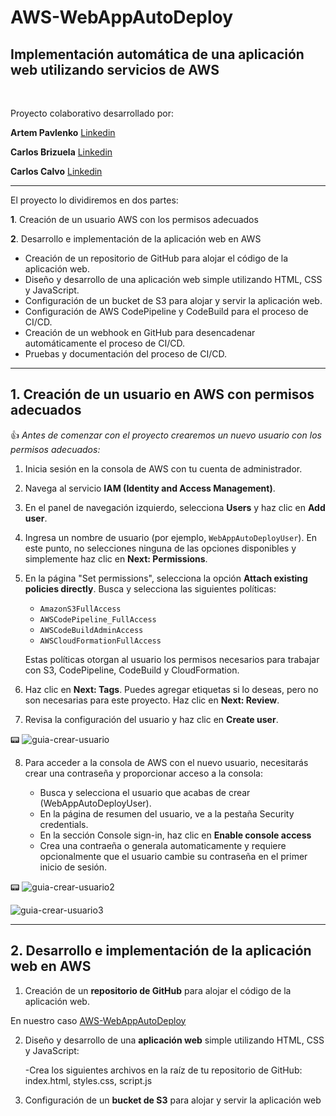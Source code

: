 # AWS-WebAppAutoDeploy
## Implementación automática de una aplicación web utilizando servicios de AWS

<br>

Proyecto colaborativo desarrollado por:

**Artem Pavlenko** [Linkedin](https://www.linkedin.com/in/srpavlenko/)

**Carlos Brizuela** [Linkedin](linkedin.com/in/carlos-b-aws-cloud)

**Carlos Calvo** [Linkedin](https://www.linkedin.com/in/carlos-calvo-pareja/)
<br>
<hr>

El proyecto lo dividiremos en dos partes:

**1**. Creación de un usuario AWS con los permisos adecuados

**2**. Desarrollo e implementación de la aplicación web en AWS
- Creación de un repositorio de GitHub para alojar el código de la aplicación web.
- Diseño y desarrollo de una aplicación web simple utilizando HTML, CSS y JavaScript.
- Configuración de un bucket de S3 para alojar y servir la aplicación web.
- Configuración de AWS CodePipeline y CodeBuild para el proceso de CI/CD.
- Creación de un webhook en GitHub para desencadenar automáticamente el proceso de CI/CD.
- Pruebas y documentación del proceso de CI/CD.
***

## 1. Creación de un usuario en AWS con permisos adecuados
👍 _Antes de comenzar con el proyecto crearemos un nuevo usuario con los permisos adecuados:_

1. Inicia sesión en la consola de AWS con tu cuenta de administrador.

2. Navega al servicio **IAM (Identity and Access Management)**.

3. En el panel de navegación izquierdo, selecciona **Users** y haz clic en **Add user**.

4. Ingresa un nombre de usuario (por ejemplo, `WebAppAutoDeployUser`). En este punto, no selecciones ninguna de las opciones disponibles y simplemente haz clic en **Next: Permissions**.

5. En la página "Set permissions", selecciona la opción **Attach existing policies directly**. Busca y selecciona las siguientes políticas:

   - `AmazonS3FullAccess`
   - `AWSCodePipeline_FullAccess`
   - `AWSCodeBuildAdminAccess`
   - `AWSCloudFormationFullAccess`
   
   Estas políticas otorgan al usuario los permisos necesarios para trabajar con S3, CodePipeline, CodeBuild y CloudFormation.

6. Haz clic en **Next: Tags**. Puedes agregar etiquetas si lo deseas, pero no son necesarias para este proyecto. Haz clic en **Next: Review**.

7. Revisa la configuración del usuario y haz clic en **Create user**.

:pager:
![guia-crear-usuario](https://user-images.githubusercontent.com/126183973/232841803-42df89c9-fc1e-4fe0-bf66-747ef9b83b6d.JPG)

8. Para acceder a la consola de AWS con el nuevo usuario, necesitarás crear una contraseña y proporcionar acceso a la consola:
 
   - Busca y selecciona el usuario que acabas de crear (WebAppAutoDeployUser).
   - En la página de resumen del usuario, ve a la pestaña Security credentials.
   - En la sección Console sign-in, haz clic en **Enable console access**
   - Crea una contraeña o generala automaticamente y requiere opcionalmente que el usuario cambie su contraseña en el primer inicio de sesión.


:pager:
![guia-crear-usuario2](https://user-images.githubusercontent.com/126183973/232850735-31654c1f-e19b-4990-8f67-c69f003898e3.JPG)

![guia-crear-usuario3](https://user-images.githubusercontent.com/126183973/232850780-effc2ec2-cbe1-4f3d-9d1f-ee34fe00486d.JPG)
<br>
<hr>

## 2. Desarrollo e implementación de la aplicación web en AWS

1. Creación de un **repositorio de GitHub** para alojar el código de la aplicación web.

En nuestro caso [AWS-WebAppAutoDeploy](https://github.com/ccalvop/AWS-WebAppAutoDeploy)

2. Diseño y desarrollo de una **aplicación web** simple utilizando HTML, CSS y JavaScript:

   -Crea los siguientes archivos en la raíz de tu repositorio de GitHub: index.html, styles.css, script.js

3. Configuración de un **bucket de S3** para alojar y servir la aplicación web

